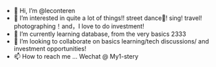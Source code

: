 - 👋 Hi, I’m @leconteren
- 👀 I’m interested in quite a lot of things!! street dance💃! sing! travel! photographing！and，I love to do investment!
- 🌱 I’m currently learning database, from the very basics 2333
- 💞️ I’m looking to collaborate on basics learning/tech discussions/ and investment opportunities!
- 📫 How to reach me ...
Wechat @ My1-stery
<!---
leconteren/leconteren is a ✨ special ✨ repository because its `README.md` (this file) appears on your GitHub profile.
You can click the Preview link to take a look at your changes.
--->
